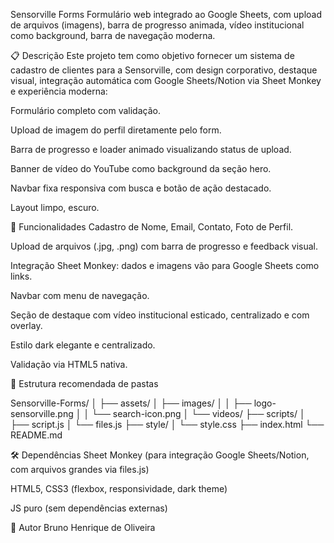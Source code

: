 Sensorville Forms
Formulário web integrado ao Google Sheets, com upload de arquivos (imagens), barra de progresso animada, vídeo institucional como background, barra de navegação moderna.

📋 Descrição
Este projeto tem como objetivo fornecer um sistema de cadastro de clientes para a Sensorville, com design corporativo, destaque visual, integração automática com Google Sheets/Notion via Sheet Monkey e experiência moderna:

Formulário completo com validação.

Upload de imagem do perfil diretamente pelo form.

Barra de progresso e loader animado visualizando status de upload.

Banner de vídeo do YouTube como background da seção hero.

Navbar fixa responsiva com busca e botão de ação destacado.

Layout limpo, escuro.

🚀 Funcionalidades
Cadastro de Nome, Email, Contato, Foto de Perfil.

Upload de arquivos (.jpg, .png) com barra de progresso e feedback visual.

Integração Sheet Monkey: dados e imagens vão para Google Sheets como links.

Navbar com menu de navegação.

Seção de destaque com vídeo institucional esticado, centralizado e com overlay.

Estilo dark elegante e centralizado.

Validação via HTML5 nativa.

📂 Estrutura recomendada de pastas

Sensorville-Forms/
│
├── assets/
│   ├── images/
│   │   ├── logo-sensorville.png
│   │   └── search-icon.png
│   └── videos/
├── scripts/
│   ├── script.js
│   └── files.js
├── style/
│   └── style.css
├── index.html
└── README.md

🛠️ Dependências
Sheet Monkey (para integração Google Sheets/Notion, com arquivos grandes via files.js)

HTML5, CSS3 (flexbox, responsividade, dark theme)

JS puro (sem dependências externas)

👤 Autor
Bruno Henrique de Oliveira
